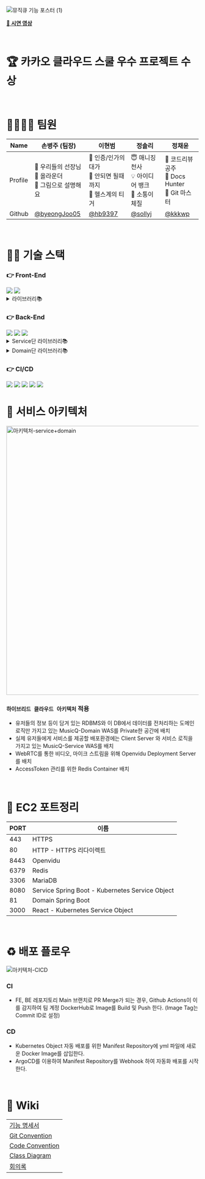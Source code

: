 ![뮤직큐 기능 포스터 (1)](https://user-images.githubusercontent.com/68101656/236461347-00b15cfd-f26a-4f3c-aad9-1f3e6dd78180.png)

[**🎥 시연 영상**](https://youtu.be/G2NeFoAerD0)

<br>

# 🏆 카카오 클라우드 스쿨 우수 프로젝트 수상

<br>

# 👨‍👨‍👧‍👧 팀원

| Name    | 손병주 (팀장)                                             | 이현범                                                        | 정솔리                                               | 정채윤                                              |
| ------- | --------------------------------------------------------- | ------------------------------------------------------------- | ---------------------------------------------------- | --------------------------------------------------- |
| Profile | 💯 우리들의 선장님<br>🧠 올라운더<br>🎨 그림으로 설명해요 | 🔑 인증/인가의 대가<br>😤 안되면 될때까지<br>🐯 헬스계의 티거 | 😇 매니징 천사<br>💡 아이디어 뱅크<br>👥 소통이 체질 | 💬 코드리뷰 공주<br>👀 Docs Hunter<br>👑 Git 마스터 |
| Github  | [@byeongJoo05](https://github.com/byeongJoo05)            | [@hb9397](https://github.com/hb9397)                          | [@sollyj](https://github.com/SollyJ)                 | [@kkkwp](https://github.com/kkkwp)                  |

<br>

# 🧑‍💻 기술 스택

### 👉 Front-End

<img src="https://img.shields.io/badge/javascript-F7DF1E?style=for-the-badge&logo=javascript&logoColor=black">
<img src="https://img.shields.io/badge/react-61DAFB?style=for-the-badge&logo=react&logoColor=black">

<details>
<summary>라이브러리📚</summary>
<div markdown="1">

react<br>
react-dom<br>
react-multi-select-component<br>
react-router<br>
react-router-dom<br>
react-scripts<br>
react-toastify<br>
react-youtube<br>
axios<br>
dotenv<br>
openvidu-browser<br>
emotion<br>
material-ui<br>
mui/material<br>
styled-components<br>

</div>
</details>

### 👉 Back-End

<img src="https://img.shields.io/badge/SpringBoot-6DB33F?style=for-the-badge&logo=SpringBoot&logoColor=white">
<img src="https://img.shields.io/badge/mariaDB-003545?style=for-the-badge&logo=mariaDB&logoColor=white"> <img src="https://img.shields.io/badge/Redis-DC382D?style=for-the-badge&logo=Redis&logoColor=white">

<details>
<summary>Service단 라이브러리📚</summary>
<div markdown="1">

spring-boot-starter-web<br>
spring-boot-starter-mail<br>
spring-boot-starter-data-redis<br>
spring-boot-starter-validation<br>
spring-cloud-starter-aws<br>
spring-security-crypto<br>
openvidu-java-client<br>
lombok<br>
json<br>
jjwt<br>

</div>
</details>

<details>
<summary>Domain단 라이브러리📚</summary>
<div markdown="1">

spring-boot-starter-web<br>
spring-boot-starter-validation<br>
spring-boot-starter-data-jpa<br>
spring-boot-devtools<br>
mariadb-java-client<br>
json<br>
lombok<br>
querydsl<br>

</div>
</details>

### 👉 CI/CD

<img src="https://img.shields.io/badge/Kubernetes-326CE5?style=for-the-badge&logo=Kubernetes&logoColor=white">
<img src="https://img.shields.io/badge/docker-2496ED?style=for-the-badge&logo=docker&logoColor=white">
<img src="https://img.shields.io/badge/githubactions-2088FF?style=for-the-badge&logo=githubactions&logoColor=white">
<img src="https://img.shields.io/badge/argo-EF7B4D?style=for-the-badge&logo=argo&logoColor=white">
<img src="https://img.shields.io/badge/nginx-009639?style=for-the-badge&logo=nginx&logoColor=white">

<br>

# 🎨 서비스 아키텍처

<img width="705" alt="아키텍처-service+domain" src="https://user-images.githubusercontent.com/68101656/236461790-9244d16d-ee41-4d3c-91e0-c46c88a9cf7b.png">

### `하이브리드 클라우드 아키텍처` 적용

- 유저들의 정보 등이 담겨 있는 RDBMS와 이 DB에서 데이터를 전처리하는 도메인 로직만 가지고 있는 MusicQ-Domain WAS를 Private한 공간에 배치
- 실제 유저들에게 서비스를 제공할 배포환경에는 Client Server 와 서비스 로직을 가지고 있는 MusicQ-Service WAS를 배치
- WebRTC를 통한 비디오, 마이크 스트림을 위해 Openvidu Deployment Server를 배치
- AccessToken 관리를 위한 Redis Container 배치

<br>

# 🔌 EC2 포트정리

| PORT | 이름                                            |
| ---- | ----------------------------------------------- |
| 443  | HTTPS                                           |
| 80   | HTTP - HTTPS 리다이렉트                         |
| 8443 | Openvidu                                        |
| 6379 | Redis                                           |
| 3306 | MariaDB                                         |
| 8080 | Service Spring Boot - Kubernetes Service Object |
| 81   | Domain Spring Boot                              |
| 3000 | React - Kubernetes Service Object               |

<br>

# ♻️ 배포 플로우

![아키텍처-CICD](https://user-images.githubusercontent.com/68101656/236461918-ce6eb66e-90bb-4cb0-8737-8af4d2d85013.png)

### CI

- FE, BE 레포지토리 Main 브랜치로 PR Merge가 되는 경우, Github Actions이 이를 감지하여 팀 계정 DockerHub로 Image를 Build 및 Push 한다. (Image Tag는 Commit ID로 설정)

### CD

- Kubernetes Object 자동 배포를 위한 Manifest Repository에 yml 파일에 새로운 Docker Image를 삽입한다.
- ArgoCD를 이용하여 Manifest Repository를 Webhook 하여 자동화 배포를 시작한다.

<br>

# 📄 Wiki

<table style="width:100%">
  <tr>
    <td><a href="https://github.com/Dream-Kakao/MusicQ/wiki/%EA%B8%B0%EB%8A%A5%EB%AA%85%EC%84%B8%EC%84%9C">기능 명세서</a></td>
  </tr>
  <tr>
    <td><a href="https://github.com/Dream-Kakao/MusicQ/wiki/Git-Convention">Git Convention</a></td>
  </tr>
  <tr>
    <td><a href="https://github.com/Dream-Kakao/MusicQ/wiki/Code-Convention">Code Convention</a></td>
  </tr>
  <tr>
    <td><a href="https://github.com/Dream-Kakao/MusicQ/wiki/Class-Diagram">Class Diagram</a></td>
  </tr>
  <tr>
    <td><a href="https://github.com/Dream-Kakao/MusicQ/wiki/3%EC%9B%94-3%EC%A3%BC%EC%B0%A8-%EC%8A%A4%ED%94%84%EB%A6%B0%ED%8A%B8-%ED%9A%8C%EC%9D%98">회의록</a></td>
  </tr>
</table>
